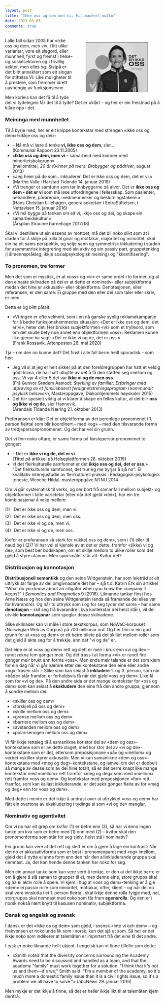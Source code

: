 ```yaml
---
layout: post
title: "Ikke oss og dem men vi: Eit maskert motto"
date: 2021-03-05
comments: true
---
```


<style>
h3 {
margin-top: 1.2em;
}
  ol {
  margin-left: 0;
  padding-left: 0;
  margin-top: .4em;
}
ol li {
  display: block;
  margin-bottom: .4em;
  margin-left: 2em;
}
ol li::before {
  display: inline-block;
  content: "(" counter(item) ") ";
  counter-increment: item;
  width: 2em;
  margin-left: -2em;
}
  ul li {
  margin-top: 1 em
  }
figcaption {
    color: #333;
    text-align: center;
    font-family: Optima, Candara, Calibri, Arial, sans-serif;
    font-size: .8em;
  line-height: 1.2em;
}	
  .zoom:hover {
  -ms-transform: scale(3); /* IE 9 */
  -webkit-transform: scale(3); /* Safari 3-8 */
  transform: scale(2); 
  transform-origin: 100% 0%;
}
  .small {
  font-variant: small-caps;
}
</style>

<div class="ingress">
  <div style="float:right;"><figure class="rightfig"><img style="width:200px; border: #333 1pt solid" src="/pics/oss.jpg"></figure></div>
<p>
I alle fall sidan 2005 har «ikke oss og dem, men vi», i litt ulike variantar, vore eit slagord, eller munnhell, fyrst og fremst i helse- og sosialsektoren og i frivillig sektor, men elles òg. Sistpå er det blitt annektert som eit slogan for stiftelsa Vi: Like muligheter til å prestere, som fremmer idrett uavhengig av funksjonsevne.</p> <p>Men korleis kan det få til å tyde det vi tydelegvis får det til å tyde? Det er uklårt – og her er ein freistnad på å klåre opp i det.
</p></div> 
<h3>Meininga med munnhellet</h3>
<p>Til å byrje med, her er eit knippe kontekstar med strengen «ikke oss og dem»/«ikkje oss og dei»:</p>
<ul><li>– Nå må vi lære å tenke <b>vi, ikke oss og dem</b>, sier… <br/>(Kommunal Rapport 23.11.2005)
<li>«<b>Ikke oss og dem, men vi</b> – samarbeid med
kvinner med minoritetsbakgrunn» <br/>(mellomtittel,
<i>20 år Kvinner på tvers: Brobygger og pådriver</i>, august 2013)</li>
</li>
<li>«Jeg heier på de som…inkluderer. Det er ikke oss og dem, det er vi.»
<br/>(Marthe Valle i Harstad Tidende 14. januar 2016)
</li><li>«Vi trenger et samfunn som tar innbyggerne på alvor. Det er <b>ikke oss og dem - det er vi</b> som må løse utfordringene i fellesskap. Som pasienter, behandlere, pårørende, medmennesker og beslutningstakere.» <br/>(Hans Christian Lillehagen, generalsekretær i ExtraStiftelsen, i Nettavisen 15. januar 2016)</li>
<li>«Vi må bygge på tanken om eit vi, ikkje oss og dei, og skape ein samarbeidskultur.» <br/>(Årsplan Straume barnehage 2017/18)
</li></ul>
<p>Skal vi destillere ut ein essens av mottoet, må det bli noko slikt som at i staden for å skilje på rolla til givar og mottakar, majoritet og minoritet, skal ein ha eit sams perspektiv, og setje sann og symmetrisk inkludering i staden for asymmetrisk integrering med ein aktiv og ein passiv part, gruppetenking (i ålmennspråkleg, ikkje sosialpsykologisk meining) og "klientifisering".
</p>
<h3>To pronomen, tre former</h3>
<p>
Men det som er mystisk, er at «oss» og «vi» er same ordet i to former, og at den einaste skilnaden på dei er at dette er nominativ- eller subjektforma medan det hine er akkusativ- eller objektforma. Denotasjonen, eller referansen, er den same: Ei gruppe med den eller dei som taler eller skriv, er med. 
</p>
<p>Dette er òg blitt påtalt:
</p>
<ul><li>«Vi-ingen er ofte velment, som i en nå ganske synlig reklamekampanje for å bedre funksjonshemmedes situasjon: «Det er ikke oss og dem, det er vi», heter det. Her brukes subjektformen «vi» som et trylleord, som om det skulle bety noe annet enn objektformen «oss». Reklamen kunne like gjerne ha sagt: «Det er ikke vi og de, det er oss.» <br/>(Frank Rossavik, Aftenposten 26. mai 2020)
</li></ul>
<p>Tja – om den no kunne det? Det finst i alle fall berre heilt sporadisk – som her:</p>
<ul><li>Jeg vil si at jeg er helt sikker på at den foreldregruppen har hatt et veldig godt klima, de har hatt utbytte av det å få den støtten seg imellom og oss. Vi var 4 eller 5 det var <b>ikke vi og de men oss</b>. <br/>(Frå Gunvor Grødem Aamodt: <i>Styrking av familier: Erfaringer med utprøving av et familiebasert ferdighetstreningsprogram i kommunalt psykisk helsevern</i>, Masteroppgave, Diakonhjemmets høyskoler 2015)
</li><li>Det blir spesielt viktig at vi klarer å skape en felles kultur, at det blir <b>oss og ikke vi og de</b>, sier Hannevik. <br/>(Arendals Tidende Næring 21. oktober 2013)
</li></ul>
<p>
Preferansen er klår: Det er objektforma av det peronlege pronomenet i 1. person fleirtal som blir koordinert – med «og» – med den tilsvarande forma av tredjepersonpronomenet. Og det har vel sin grunn.</p>
<p>Det vi finn noko oftare, er same forma på førstepersonpronomenet to gonger:</p>
<ul><li>– Det er <b>ikke vi og de, det er vi</b> <br/>(Tittel på artikkel på Helseplattformen 28. oktober 2019)
</li>
<li>«I det fleirkulturelle samfunnet er det <b>ikkje oss og dei, det er oss</b>.» <br/>"Det fleirkulturelle samfunnet,
det trur eg me byrjar å sjå no": Ei kvalitativ intervjustudie av fleirkulturell praksis i Pedagogisk-psykologisk teneste, Wenche Hildal, masteroppgåve NTNU 2014
</li></ul>
<p>Om vi går systematisk til verks, og ser bort frå samanfall mellom subjekt- og objektformer i talte varietetar (eller når det gjeld «dei»), har ein tre kombinasjonar å velje mellom:
</p>
<ol style="margin-top: .4em; counter-reset: item 0"><li>Det er ikke oss og dem, men vi.
</li>
<li>Det er ikke oss og dem, men oss.</li>
<li>Det er ikke vi og de, men vi.</li>
<li>Det er ikke vi og de, men oss.
</li></ol>
<p>
Kvifor er preferansen så sterk for «(ikke) oss og dem», som i (1) eller til naud òg i (2)? Vi har vel ei kjensle av at det er dette, framfor «(ikke) vi og de», som best ber bodskapen, om eit skilje mellom to ulike roller som det gjeld å styre utanom. Men spørsmålet står att: Kvifor det?
</p>
<h3>Distribusjon og konnotasjon</h3>
<p>
<b>Distribusjonell semantikk</b> og  den seine Wittgenstein, har som leietråd at eit uttrykk tar farge av dei omgivnadane det har – sjå t.d. Katrin Erk sin artikkel "What do you know about an alligator when you know the company it keeps?" i <i>Semantics and Pragmatics</i> 9 (2016).
Liknande tankar finst hos Arne Næss og hos den seine Wittgenstein (enda så framande dei elles var for kvarandre). Og når to uttrykk som i og for seg tyder det same – har same <b>denotasjon</b> – skil seg frå kvarandre i kva kontekstar dei helst står i, vil dei utvikle <b>konnotasjonar</b> som speglar desse skilnadene.
</p>
<p>
Slike skilnader kan vi måle i store tekstkorpus, som NoWaC-korpuset (Norwegian Web as Corpus) på 700 millionar ord. Og her finn vi ein god grunn for at «oss og dem» er eit betre bilete på det skiljet mellom roller som det gjeld å akte seg for å trekkje, enn det "vi og de" er.</p>
<p>
Det eine er at «oss og dem» rett og slett er meir i bruk enn «vi og de» – rundt rekna fem gonger meir. Og dét trass i at forma «vi» er rundt fire gonger meir brukt enn forma «oss». Men enda meir talande er det som kjem for ein dag når vi går nærare etter dei kontekstane den eine eller andre «og»-frasen står i: Slike som kan seiast å <b>inkludere</b> 1. og 3. person, som når «både» står framfor, er forholdsvis få når det gjeld «oss og dem»: Like få som for «vi og de». På den andre sida er det mange kontekstar for «oss og dem» som kan seiast å <b>ekskludere</b> den eine frå den andre gruppa, gjennom å sondre mellom dei:
</p>
<ul><li>«skiller oss og dem»</li>
<li>«forskjell på oss og dem»</li>
<li>«skille mellom oss og dem»
</li><li>«grense mellom oss og dem»
</li><li>«barriere mellom oss og dem»</li>
<li>«avstanden mellom oss og dem»
</li><li>«polariseringen mellom oss og dem»</li>
</ul>
<p>
Vi får ikkje retteleg til å samanlikne kor stor del av «dem og oss»-kontekstane som er av dette slaget, med kor stor del av «vi og de»-kontekstane som er det, ettersom preposisjonane «på» og «mellom» og verbet «skille» styrer akkusativ. Men vi kan samanlikne «dem og oss»-kontekstane med «meg og deg»-kontekstane, og jamvel om det er dobbelt så mange av desse som av dei hine totalt, så er det berre knapt like mange kontekstar med «mellom» rett framfor «meg og deg» som med «mellom» rett framfor «oss og dem». Og kontekstar med preposisjonen «for» rett framfor, som kan kallast inkluderande, er det seks gonger fleire av for «meg og deg» enn for «oss og dem».
</p>
<p>Med dette i mente er det ikkje å undrast over at uttrykket «oss og dem» har fått ein overtone av ekskludering i tydinga si som «vi og de» manglar.
</p>
<h3>Nominativ og agentivitet</h3>
<p>Om vi no har eit grep om kvifor (1) er betre enn (3), så har vi enno ingen tanke om kva som er betre med (1) enn med (2) – kvifor skal den pronomenforma som står for seg sjølv, helst stå i nominativ? 
</p>
<p>Ein grunn kan vere at det rett og slett er om å gjere å lage ein kontrast: Når det no er akkusativforma som er best i pronomenparet med «og» imellom, gjeld det å nytte ei anna form enn den når den allinkluderande gruppa skal nemnast. Ja, det kan hende denne tanken har noko for seg.</p>
<p>Men ein annan tanke som kan vere verd å tenkje, er den at det ikkje berre er om å gjere å slå saman to grupper til ei, men denne eine, store gruppa skal òg ha ei aktiv rolle å spele. Vi kjem i hug at «oss og dem»-tenking er å gje «dem» ei passiv rolle som minoritet, mottakar, offer, klient – og når dei no skal vere innslutta i ei 1. person fleirtal, skal ikkje denne rolla fylgje med, nei, storgruppa skal nemnast med noko som får fram <b>agensrolla</b>. Og den er i norsk nokså nært knytt til kasusen nominativ, subjektforma.</p>
<h3>Dansk og engelsk og svensk</h3>
<p>I dansk er det «ikke os og dem» som gjeld, i svensk «inte vi och dom» – og frekvensen er nokolunde lik som i norsk, kan det sjå ut som. Så her er det ikkje noko som indikerer at talemåten er importert frå det eine til det andre.</p>
<p>I tysk er noko liknande heilt ukjent. I engelsk kan vi finne tilfelle som dette:
</p>
<ul><li>«Smith noted that the diversity concerns surrounding the Academy Awards need to be discussed and handled as a team, and that the academy "family" must work together for a solution.
"I think that it's not us and them—it's we," Smith said. "I'm a member of the academy, so it's much more a domestic family issue than it is a civil rights issue, so it's a problem we all have to solve."» (abcNews 29. januar 2016)</li></ul>
<p>Men mykje er det ikkje å finne, så det er heller ikkje likt til at talemåten kjem derifrå.</p>
